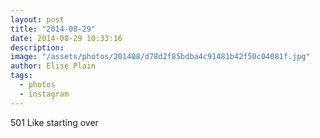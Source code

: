 ```yaml
---
layout: post
title: "2014-08-29"
date: 2014-08-29 10:33:16
description: 
image: "/assets/photos/201408/d78d2f85bdba4c91481b42f50c04081f.jpg"
author: Elise Plain
tags: 
  - photos
  - instagram
---
```


501 Like starting over
<p></p>
